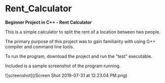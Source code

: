 # Rent_Calculator
**Beginner Project in C++ - Rent Calculator**


This is a simple calculator to split the rent of a location between two people. 

The primary purpose of this project was to gain familiarity with using G++ compiler and command line tools.

To run the program, download the project and run the "test" executable. 

Included is a sample screenshot of the program running.

![screenshot](/Screen Shot 2019-07-31 at 12.23.04 PM.png)

